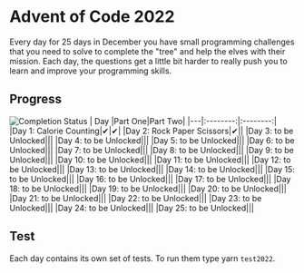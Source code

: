 # Advent of Code 2022  

Every day for 25 days in December you have small programming challenges that you need to solve to complete the "tree" and help the elves with their mission. Each day, the questions get a little bit harder to really push you to learn and improve your programming skills.  

## Progress  
![Completion Status](https://img.shields.io/endpoint?url=https://raw.githubusercontent.com/ritachien/advent-of-code/main/.github/badges/completion2022.json)
|  Day  |Part One|Part Two|
|---|:--------:|:--------:|
|Day 1: Calorie Counting|✔|✔|
|Day 2: Rock Paper Scissors|✔||
|Day 3: to be Unlocked|||
|Day 4: to be Unlocked|||
|Day 5: to be Unlocked|||
|Day 6: to be Unlocked|||
|Day 7: to be Unlocked|||
|Day 8: to be Unlocked|||
|Day 9: to be Unlocked|||
|Day 10: to be Unlocked|||
|Day 11: to be Unlocked|||
|Day 12: to be Unlocked|||
|Day 13: to be Unlocked|||
|Day 14: to be Unlocked|||
|Day 15: to be Unlocked|||
|Day 16: to be Unlocked|||
|Day 17: to be Unlocked|||
|Day 18: to be Unlocked|||
|Day 19: to be Unlocked|||
|Day 20: to be Unlocked|||
|Day 21: to be Unlocked|||
|Day 22: to be Unlocked|||
|Day 23: to be Unlocked|||
|Day 24: to be Unlocked|||
|Day 25: to be Unlocked|||

## Test  
Each day contains its own set of tests. To run them type yarn `test2022`.
